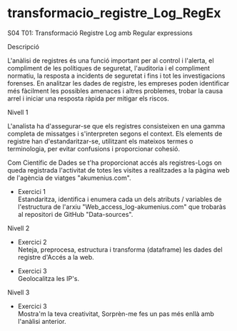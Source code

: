 # transformacio_registre_Log_RegEx

S04 T01: Transformació Registre Log amb Regular expressions

Descripció

L'anàlisi de registres és una funció important per al control i l'alerta, el compliment de les polítiques de seguretat, l'auditoria i el compliment normatiu, la resposta a incidents de seguretat i fins i tot les investigacions forenses. En analitzar les dades de registre, les empreses poden identificar més fàcilment les possibles amenaces i altres problemes, trobar la causa arrel i iniciar una resposta ràpida per mitigar els riscos.

Nivell 1

L'analista ha d'assegurar-se que els registres consisteixen en una gamma completa de missatges i s'interpreten segons el context. Els elements de registre han d'estandaritzar-se, utilitzant els mateixos termes o terminologia, per evitar confusions i proporcionar cohesió.

Com Científic de Dades se t'ha proporcionat accés als registres-Logs on queda registrada l'activitat de totes les visites a realitzades a la pàgina web de l'agència de viatges "akumenius.com".

- Exercici 1  
Estandaritza, identifica i enumera cada un dels atributs / variables de l'estructura de l'arxiu "Web_access_log-akumenius.com" que trobaràs al repositori de GitHub "Data-sources".

Nivell 2  

- Exercici 2  
Neteja, preprocesa, estructura i transforma (dataframe) les dades del registre d'Accés a la web.  

- Exercici 3  
Geolocalitza les IP's.  

Nivell 3  

- Exercici 3  
Mostra'm la teva creativitat, Sorprèn-me fes un pas més enllà amb l'anàlisi anterior.  
